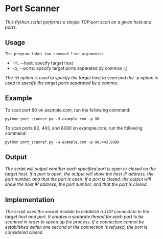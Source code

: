 # Port Scanner

*This Python script performs a simple TCP port scan on a given host and ports.*

## Usage
```
The program takes two command line arguments:
```

- -H, --host: specify target host
- -p, --ports: specify target ports separated by commas (,)

*The -H option is used to specify the target host to scan and the -p option is used to specify the target ports separated by a comma.*

## Example
To scan port 80 on example.com, run the following command:
```
python port_scanner.py -H example.com -p 80
```

To scan ports 80, 443, and 8080 on example.com, run the following command:
```
python port_scanner.py -H example.com -p 80,443,8080
```
## Output

*The script will output whether each specified port is open or closed on the target host. If a port is open, the output will show the host IP address, the port number, and that the port is open. If a port is closed, the output will show the host IP address, the port number, and that the port is closed.*

## Implementation

*The script uses the socket module to establish a TCP connection to the target host and port. It creates a separate thread for each port to be scanned in order to speed up the process. If a connection cannot be established within one second or the connection is refused, the port is considered closed.*

